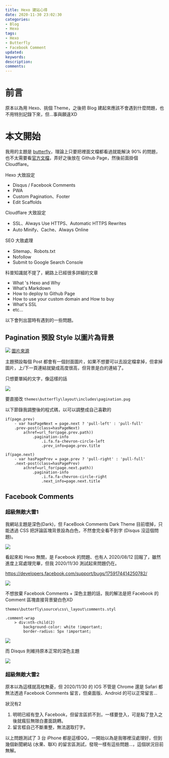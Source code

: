 ```yaml
---
title: Hexo 建站心得
date: 2020-11-30 23:02:30
categories:
- Blog
- Hexo
tags:
- Hexo
- Butterfly
- Facebook Comment
updated:
keywords:
description:
comments:
---
```


# 前言
原本以為用 Hexo、挑個 Theme，之後把 Blog 建起來應該不會遇到什麼問題，也不用特別記錄下來，但...事與願違XD

# 本文開始
我用的主題是 [butterfly](https://github.com/jerryc127/hexo-theme-butterfly)，理論上只要把裡面文檔都看過就能解決 90% 的問題，也不太需要看[官方文檔](https://hexo.io/zh-tw/docs/)，弄好之後放在 Github Page，然後前面掛個 Cloudflare。


Hexo 大致設定
- Disqus / Facebook Comments
- PWA
- Custom Pagination、Footer
- Edit Scaffolds


Cloudflare 大致設定
- SSL、Always Use HTTPS、Automatic HTTPS Rewrites
- Auto Minify、Cache、Always Online

SEO 大致處理
- Sitemap、Robots.txt
- Nofollow
- Submit to Google Search Console


科普知識就不提了，網路上已經很多詳細的文章
- What 's Hexo and Why
- What's Markdown
- How to deploy to Github Page
- How to use your custom domain and How to buy
- What's SSL
- etc...


以下會列出當時有遇到的一些問題。

## Pagination 預設 Style 以圖片為背景

![](https://i.imgur.com/rMS5m5Z.png)
[圖片來源](https://jerryc.me/posts/21cfbf15/)

主題預設每個 Post 都會有一個封面圖片，如果不想要可以去設定檔拿掉，但拿掉圖片，上/下一頁連結就變成高度很高，但背景是白的連結了。

只想要單純的文字，像這樣的話

![](https://i.imgur.com/LLCVGr4.png)

要直接改 ``themes\butterfly\layout\includes\pagination.pug``

以下節錄我調整後的程式碼，以可以調整成自己喜歡的
```=
if(page.prev)
    - var hasPageNext = page.next ? 'pull-left' : 'pull-full'
    .prev-post(class=hasPageNext)
        a(href=url_for(page.prev.path))
            .pagination-info
                .i.fa.fa-chevron-circle-left
                .prev_info=page.prev.title
          
if(page.next)
    - var hasPagePrev = page.prev ? 'pull-right' : 'pull-full'
    .next-post(class=hasPagePrev)
        a(href=url_for(page.next.path))
            .pagination-info
                .i.fa.fa-chevron-circle-right
                .next_info=page.next.title 
```


## Facebook Comments
### 超級無敵大雷1

我網站主題是深色(Dark)，但 FaceBook Comments Dark Theme 目前壞掉，只能透過 CSS 把評論區塊背景設為白色，不然會完全看不到字 (Disqus 沒這個問題)。

![](https://i.imgur.com/Lu7Qizm.png)

看起來和 Hexo 無關，是 Facebook 的問題、也有人 2020/08/12 回報了，雖然進度上寫處理完畢，但我 2020/11/30 測試起來問題仍在。

https://developers.facebook.com/support/bugs/1759174414250782/

![](https://i.imgur.com/rbPS02Y.png)

不想放棄 Facebook Comments + 深色主題的話，我的解法是把 Facebook 的 Comment 區塊直接背景變白色XD

``themes\butterfly\source\css\_layout\comments.styl``

```
.comment-wrap
    > div:nth-child(2)
        background-color: white !important;
        border-radius: 5px !important;
```

![](https://i.imgur.com/bkjnPns.png)

而 Disqus 則維持原本正常的深色主題

![](https://i.imgur.com/EUrCFXn.png)


### 超級無敵大雷2
原本以為這樣就高枕無憂，但 2020/11/30 的 IOS 不管是 Chrome 還是 Safari 都無法透過 Facebook Comments 留言，但桌面版、Android 的可以正常留言...

狀況有2

1. 明明已經有登入 Facebook，但留言區抓不到，一樣要登入，可是點了登入之後就瘋狂無限白畫面跳轉。
2. 留言框自己不斷重整，無法選取打字。

以上問題測試了 3 台 iPhone 都是這樣QQ，一開始以為是我哪裡沒處理好，但到幾個新聞網站 (水果、聯X) 的留言區測試，發現一樣有這些問題...，這個狀況目前無解。
